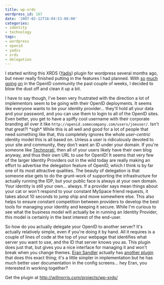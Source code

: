 ```yaml
---
title: wp-xrds
wordpress_id: 167
date: '2007-02-12T18:04:53-08:00'
categories:
- identity
- technology
tags:
- wordpress
- openid
- yadis
- xrds
- delegation
---
```

I started writing this XRDS ([Yadis][]) plugin for wordpress several months ago, but never really finished putting in
the features I had planned.  With [so][] [much][] [going][] [on][] in the OpenID community the past couple of weeks, I
decided to blow the dust off and clean it up a bit.

[Yadis]: http://www.openidenabled.com/yadis/yadis-notes
[so]: http://kveton.com/blog/2007/02/06/cardspace-openid-working-together/
[much]: http://daveman692.livejournal.com/292084.html
[going]: http://www.identityblog.com/?p=681
[on]: http://blog.claimid.com/2007/02/some-changes-at-claimid/

I have to say though, I've been very frustrated with the direction a lot of implementors seem to be going with their
OpenID deployments.  It seems like everyone wants to be your identity provider... they'll hold all your data and your
password, and you can use them to login to all of the OpenID sites.  Even better, you get to have a spiffy cool username
with their corporate branding all over it like `http://openid.somecompany.com/users/joeuser/`.  Isn't that great?!
\*sigh\* While this is all well and good for a lot of people that need something like that, this completely ignores the
whole *user-centric* identity model this is all based on.  Unless a user is ridiculously devoted to your site and
community, they don't want an ID under your domain.  If you're someone like [Technorati][], then all of your users
likely have their own blog anyway, and thus their own URL to use for OpenID!  It seems that very few of the larger
Identity Providers out in the wild today are really making an effort to advertise the delegation feature of OpenID,
which I think is by far one of its most attractive qualities.  The beauty of delegation is that someone else gets to do
the grunt-work of supporting the infrastructure for actually running the IDP, but your public face is always at your own
domain.  Your identity is still your own... always.  If a provider says mean things about your cat or won't respond to
your constant MySpace friend requests, it takes about 10 seconds to jump ship and move somewhere else.  This also helps
to ensure constant competition between providers to develop the best tools for managing your identity and keeping it
secure.  While I'm curious to see what the business model will actually be in running an Identity Provider, this model
is certainly in the best interest of the end-user.

[Technorati]: http://technorati.com/

So how do you actually delegate your OpenID to another server?  It's actually relatively simple, even if you're doing it
by hand.  All it requires is a couple of lines of code at the top of your webpage that identifies what server you want
to use, and the ID that server knows you as.  This plugin does just that, but gives you a nice interface for managing it
and won't break when you change themes.  [Eran Sandler][] actually has [another plugin][] that does this exact thing;
it's a little simpler in implementation but he has much better user documentation in the config screens... hey Eran, you
interested in working together?

[Eran Sandler]: http://eran.sandler.co.il/2007/01/09/openid-delegate-plugin-for-wordpress/
[another plugin]: http://eran.sandler.co.il/openid-delegate-wordpress-plugin/

Get the plugin at <http://willnorris.com/projects/wp-xrds/>

